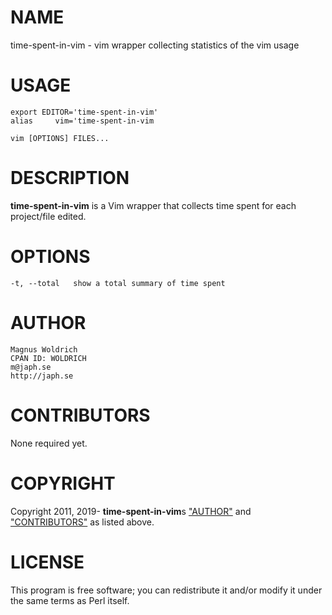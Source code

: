 # NAME

time-spent-in-vim - vim wrapper collecting statistics of the vim usage

# USAGE

    export EDITOR='time-spent-in-vim'
    alias     vim='time-spent-in-vim

    vim [OPTIONS] FILES...

# DESCRIPTION

**time-spent-in-vim** is a Vim wrapper that collects time spent for each
project/file edited.

# OPTIONS

    -t, --total   show a total summary of time spent

# AUTHOR

    Magnus Woldrich
    CPAN ID: WOLDRICH
    m@japh.se
    http://japh.se

# CONTRIBUTORS

None required yet.

# COPYRIGHT

Copyright 2011, 2019- **time-spent-in-vim**s ["AUTHOR"](#author) and
["CONTRIBUTORS"](#contributors) as listed above.

# LICENSE

This program is free software; you can redistribute it and/or modify it under
the same terms as Perl itself.
